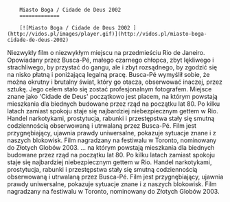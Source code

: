 
        Miasto Boga / Cidade de Deus 2002 
        =============
        
        [![Miasto Boga / Cidade de Deus 2002 ](http://vidos.pl/images/player.gif)](http://vidos.pl/miasto-boga-cidade-de-deus-2002)
        
        
 Niezwykły film o niezwykłym miejscu na przedmieściu Rio de Janeiro. Opowiadany przez Busca-Pé, małego czarnego chłopca, zbyt lękliwego i strachliwego, by przystać do gangu, ale i zbyt rozsądnego, by zgodzić się na nisko płatną i poniżającą legalną pracę. Busca-Pé wymyślił sobie, że można okrutny i brutalny świat, który go otacza, obserwować inaczej, przez sztukę. Jego celem stało się zostać profesjonalnym fotografem. Miejsce znane jako 'Cidade de Deus' początkowo jest placem, na którym powstają mieszkania dla biednych budowane przez rząd na początku lat 80. Po kilku latach zamiast spokoju staje się najbardziej niebezpiecznym gettem w Rio. Handel narkotykami, prostytucja, rabunki i przestępstwa stały się smutną codziennością obserwowaną i utrwalaną przez Busca-Pé. Film jest przygnębiający, ujawnia prawdy uniwersalne, pokazuje sytuacje znane i z naszych blokowisk. Film nagradzany na festiwalu w Toronto, nominowany do Złotych Globów 2003.   ... na którym powstają mieszkania dla biednych budowane przez rząd na początku lat 80. Po kilku latach zamiast spokoju staje się najbardziej niebezpiecznym gettem w Rio. Handel narkotykami, prostytucja, rabunki i przestępstwa stały się smutną codziennością obserwowaną i utrwalaną przez Busca-Pé. Film jest przygnębiający, ujawnia prawdy uniwersalne, pokazuje sytuacje znane i z naszych blokowisk. Film nagradzany na festiwalu w Toronto, nominowany do Złotych Globów 2003.
    
